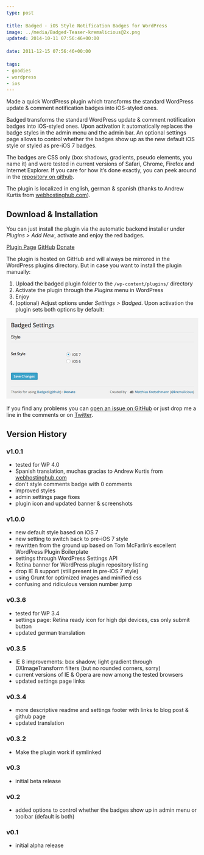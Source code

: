 ```yaml
---
type: post

title: Badged - iOS Style Notification Badges for WordPress
image: ../media/Badged-Teaser-kremalicious@2x.png
updated: 2014-10-11 07:56:46+00:00

date: 2011-12-15 07:56:46+00:00

tags:
- goodies
- wordpress
- ios
---
```


Made a quick WordPress plugin which transforms the standard WordPress update & comment notification badges into iOS-styled ones.

Badged transforms the standard WordPress update & comment notification badges into iOS-styled ones. Upon activation it automatically replaces the badge styles in the admin menu and the admin bar. An optional settings page allows to control whether the badges show up as the new default iOS style or styled as pre-iOS 7 badges.

The badges are CSS only (box shadows, gradients, pseudo elements, you name it) and were tested in current versions of Safari, Chrome, Firefox and Internet Explorer. If you care for how it’s done exactly, you can peek around in the [repository on github](https://github.com/kremalicious/Badged/).

The plugin is localized in english, german & spanish (thanks to Andrew Kurtis from [webhostinghub.com](http://www.webhostinghub.com)).

## Download & Installation

You can just install the plugin via the automatic backend installer under _Plugins > Add New_, activate and enjoy the red badges.

<p class="content-download">
<a href="http://wordpress.org/extend/plugins/badged" class="btn-primary icon-wordpress">Plugin Page</a> <a class="btn-primary icon-github" href="https://github.com/kremalicious/Badged">GitHub</a> <a href="http://krlc.us/givecoffee" class="icon-heart btn">Donate</a>
</p>

The plugin is hosted on GitHub and will always be mirrored in the WordPress plugins directory. But in case you want to install the plugin manually:

1. Upload the badged plugin folder to the `/wp-content/plugins/` directory
2. Activate the plugin through the _Plugins_ menu in WordPress
3. Enjoy
4. (optional) Adjust options under _Settings > Badged_. Upon activation the plugin sets both options by default:

![Badged settings](../media/badged-settings.png)

If you find any problems you can [open an issue on GitHub](https://github.com/kremalicious/Badged/issues) or just drop me a line in the comments or on [Twitter](http://twitter.com/kremalicious).

## Version History

### v1.0.1

* tested for WP 4.0
* Spanish translation, muchas gracias to Andrew Kurtis from [webhostinghub.com](http://www.webhostinghub.com)
* don't style comments badge with 0 comments
* improved styles
* admin settings page fixes
* plugin icon and updated banner & screenshots

### v1.0.0

* new default style based on iOS 7
* new setting to switch back to pre-iOS 7 style
* rewritten from the ground up based on Tom McFarlin’s excellent WordPress Plugin Boilerplate
* settings through WordPress Settings API
* Retina banner for WordPress plugin repository listing
* drop IE 8 support (still present in pre-iOS 7 style)
* using Grunt for optimized images and minified css
* confusing and ridiculous version number jump

### v0.3.6

* tested for WP 3.4
* settings page: Retina ready icon for high dpi devices, css only submit button
* updated german translation

### v0.3.5

* IE 8 improvements: box shadow, light gradient through DXImageTransform filters (but no rounded corners, sorry)
* current versions of IE & Opera are now among the tested browsers
* updated settings page links

### v0.3.4

* more descriptive readme and settings footer with links to blog post & github page
* updated translation

### v0.3.2

* Make the plugin work if symlinked

### v0.3

* initial beta release

### v0.2

* added options to control whether the badges show up in admin menu or toolbar (default is both)

### v0.1

* initial alpha release
